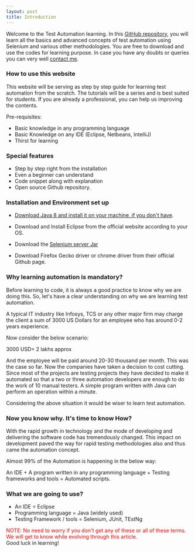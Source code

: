 ```yaml
---
layout: post
title: Introduction
---
```


Welcome to the Test Automation learning. In this [GitHub repository](https://github.com/Arulprasath36/TestAutomationExamples), you will learn all the basics and advanced concepts of test automation using Selenium and various other methodologies. You are free to download and use the codes for learning purpose. In case you have any doubts or queries you can very well [contact me](https://www.facebook.com/counsellingguruteam/).

### How to use this website

This website will be serving as step by step guide for learning test automation from the scratch. The tutorials will be a series and is best suited for students. If you are already a professional, you can help us improving the contents.

Pre-requisites:

* Basic knowledge in any programming language
* Basic Knowledge on any IDE (Eclipse, Netbeans, IntelliJ)
* Thirst for learning

### Special features

* Step by step right from the installation
* Even a beginner can understand
* Code snippet along with explanation
* Open source Github repository.

### Installation and Environment set up

* [Download Java 8 and install it on your machine, if you don't have](http://www.oracle.com/technetwork/java/javase/downloads/jdk8-downloads-2133151.html).

* Download and Install Eclipse from the official website according to your OS.

* Download the [Selenium server Jar](http://www.seleniumhq.org/download/)

* Download Firefox Gecko driver or chrome driver from their official Github page.

### Why learning automation is mandatory?

Before learning to code, it is always a good practice to know why we are doing this. So, let's have a clear understanding on why we are learning test automation.

A typical IT industry like Infosys, TCS or any other major firm may charge the client a sum of 3000 US Dollars for an employee who has around 0-2 years experience.

Now consider the below scenario:

3000 USD= 2 lakhs approx

And the employee will be paid around 20-30 thousand per month. This was the case so far. Now the companies have taken a decision to cost cutting. Since most of the projects are testing projects they have decided to make it automated so that a two or three automation developers are enough to do the work of 10 manual testers. A simple program written with Java can perform an operation within a minute.

Considering the above situation it would be wiser to learn test automation.

### Now you know why. It's time to know How?

With the rapid growth in technology and the mode of developing and delivering the software code has tremendously changed. This impact on development paved the way for rapid testing methodologies also and thus came the automation concept.

Almost 99% of the Automation is happening in the below way:

An IDE + A program written in any programming language + Testing frameworks and tools = Automated scripts.

### What we are going to use?

* An IDE = Eclipse
* Programming language = Java (widely used)
* Testing Framework / tools = Selenium, JUnit, TEstNg

<font color="red">NOTE: No need to worry if you don't get any of these or all of these terms. We will get to know while evolving through this article. </font>
<br>
Good luck in learning!
